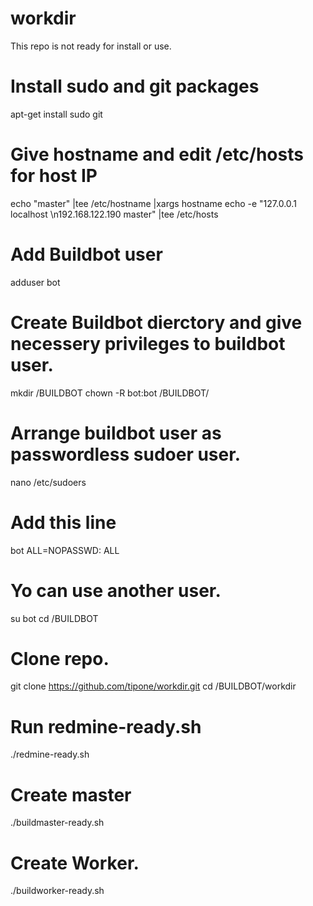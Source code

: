 # workdir
This repo is not ready for install or use. 

# Install sudo and git packages
apt-get install sudo git

# Give hostname and edit /etc/hosts for host IP
echo "master" |tee /etc/hostname |xargs hostname
echo -e "127.0.0.1 localhost \n192.168.122.190	 master" |tee /etc/hosts

# Add Buildbot user
adduser bot

# Create Buildbot dierctory and give necessery privileges to buildbot user.
mkdir /BUILDBOT
chown -R bot:bot /BUILDBOT/

# Arrange buildbot user as passwordless sudoer user. 
nano /etc/sudoers

# Add this line
bot	ALL=NOPASSWD:   ALL

# Yo can use another user.
su bot
cd /BUILDBOT

# Clone repo.
git clone https://github.com/tipone/workdir.git
cd /BUILDBOT/workdir

# Run redmine-ready.sh
./redmine-ready.sh

# Create master
./buildmaster-ready.sh

# Create Worker.

./buildworker-ready.sh
